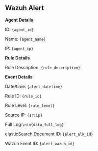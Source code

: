 ## Wazuh Alert

**Agent Details**

ID: ```{agent_id}```

Name: ```{agent_name}```

IP: ```{agent_ip}```

**Rule Details**

Rule Description: ```{rule_description}```

**Event Details**

Date/time: ```{alert_datetime} ```

Rule ID: ```{rule_id}```

Rule Level: ```{rule_level}```

Source IP: ```{srcip}```

Full Log:```\n\n{data_full_log}```

elasticSearch Document ID: ```{alert_elk_id}```

Wazuh Event ID: ```{alert_wazuh_id}```
